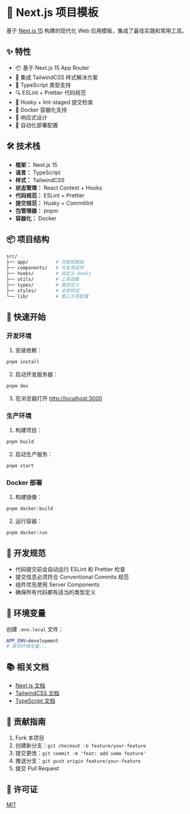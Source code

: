 # 🚀 Next.js 项目模板

基于 [Next.js 15](https://nextjs.org) 构建的现代化 Web 应用模板，集成了最佳实践和常用工具。

## ✨ 特性

- 📦 基于 Next.js 15 App Router
- 🎨 集成 TailwindCSS 样式解决方案
- 💪 TypeScript 类型支持
- 🔍 ESLint + Prettier 代码规范
- 🚦 Husky + lint-staged 提交检查
- 🐳 Docker 容器化支持
- 📱 响应式设计
- 🔄 自动化部署配置

## 🛠️ 技术栈

- **框架：** Next.js 15
- **语言：** TypeScript
- **样式：** TailwindCSS
- **状态管理：** React Context + Hooks
- **代码规范：** ESLint + Prettier
- **提交规范：** Husky + Commitlint
- **包管理器：** pnpm
- **容器化：** Docker

## 📦 项目结构

```bash
src/
├── app/          # 页面和路由
├── components/   # 可复用组件
├── hooks/        # 自定义 Hooks
├── utils/        # 工具函数
├── types/        # 类型定义
├── styles/       # 全局样式
└── lib/          # 第三方库配置
```

## 🚀 快速开始

### 开发环境

1. 安装依赖：

```bash
pnpm install
```

2. 启动开发服务器：

```bash
pnpm dev
```

3. 在浏览器打开 [http://localhost:3000](http://localhost:3000)

### 生产环境

1. 构建项目：

```bash
pnpm build
```

2. 启动生产服务：

```bash
pnpm start
```

### Docker 部署

1. 构建镜像：

```bash
pnpm docker:build
```

2. 运行容器：

```bash
pnpm docker:run
```

## 📝 开发规范

- 代码提交前会自动运行 ESLint 和 Prettier 检查
- 提交信息必须符合 Conventional Commits 规范
- 组件优先使用 Server Components
- 确保所有代码都有适当的类型定义

## 🔧 环境变量

创建 `.env.local` 文件：

```bash
APP_ENV=development
# 其他环境变量...
```

## 📚 相关文档

- [Next.js 文档](https://nextjs.org/docs)
- [TailwindCSS 文档](https://tailwindcss.com/docs)
- [TypeScript 文档](https://www.typescriptlang.org/docs)

## 🤝 贡献指南

1. Fork 本项目
2. 创建新分支：`git checkout -b feature/your-feature`
3. 提交更改：`git commit -m 'feat: add some feature'`
4. 推送分支：`git push origin feature/your-feature`
5. 提交 Pull Request

## 📄 许可证

[MIT](LICENSE)
